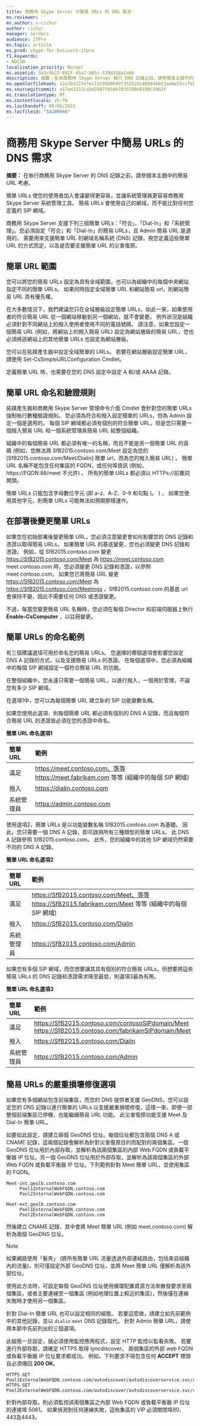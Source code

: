 ```yaml
---
title: 商務用 Skype Server 中簡易 URLs 的 DNS 需求
ms.reviewer: ''
ms.author: v-cichur
author: cichur
manager: serdars
audience: ITPro
ms.topic: article
ms.prod: skype-for-business-itpro
f1.keywords:
- NOCSH
localization_priority: Normal
ms.assetid: 3a3c9b22-892f-45a7-b05c-539d358a1a86
description: 摘要：在為商務用 Skype Server 執行 DNS 記錄之前，請參閱本主題中的簡易 URL 考慮。
ms.openlocfilehash: 11e3b5222e7ec1929580049f355525c40884b8d3aa9a55ccfbbdc18264a24500
ms.sourcegitcommit: a17ad3332ca5d2997f85db7835500d8190c34b2f
ms.translationtype: MT
ms.contentlocale: zh-TW
ms.lasthandoff: 08/05/2021
ms.locfileid: "54280946"
---
```

# <a name="dns-requirements-for-simple-urls-in-skype-for-business-server"></a>商務用 Skype Server 中簡易 URLs 的 DNS 需求

**摘要：** 在執行商務用 Skype Server 的 DNS 記錄之前，請參閱本主題中的簡易 URL 考慮。

簡單 URLs 使您的使用者加入會議變得更容易，並讓系統管理員更容易商務用 Skype Server 系統管理工具。 簡易 URLs 會使用自己的網域，而不能比對任何您定義的 SIP 網域。 

商務用 Skype Server 支援下列三個簡單 URLs：「符合」、「Dial-In」和「系統管理」。您必須設定「符合」和「Dial-In」的簡易 URLs，且 Admin 簡易 URL 是選用的。 需要用來支援簡單 URL 的網域名稱系統 (DNS) 記錄，視您定義這些簡單 URL 的方式而定，以及是否要支援簡單 URL 的災害復原。 

## <a name="simple-url-scope"></a>簡單 URL 範圍

您可以將您的簡易 URLs 設定為具有全域範圍，也可以為組織中的每個中央網站指定不同的簡單 URLs。 如果同時指定全域簡單 URL 和網站簡易 url，則網站簡易 URL 具有優先權。 

在大多數情況下，我們建議您只在全域層級設定簡單 URLs，如此一來，如果使用者的符合簡易 URL 從一個網站移動到另一個網站，就不會變更。 例外狀況是組織必須針對不同網站上的撥入使用者使用不同的電話號碼。 請注意，如果您設定一個簡易 URL (例如，將網站上的撥入簡易 URL) 設定為網站層級的簡易 URL，您也必須將該網站上的其他簡單 URLs 也設定為網站層級。

您可以在拓撲產生器中設定全域簡單的 URLs。 若要在網站層級設定簡單 URL，請使用 Set-CsSimpleURLConfiguration Cmdlet。

定義簡單 URL 時，也需要在您的 DNS 設定中設定 A 和/或 AAAA 記錄。

## <a name="simple-url-naming-and-validation-rules"></a>簡單 URL 命名和驗證規則
<a name="BK_Valid"> </a>

拓撲產生器和商務用 Skype Server 管理命令介面 Cmdlet 會針對您的簡單 URLs 強制執行數種驗證規則。 您必須為符合和撥入設定簡單的 URLs，但為 Admin 設定一個是選用的。 每個 SIP 網域都必須有個別的符合簡單 URL，但是您只需要一個撥入簡易 URL 和一個系統管理員簡易 URL 給整個組織。

組織中的每個簡易 URL 都必須有唯一的名稱，而且不能是另一個簡單 URL 的首碼 (例如，您無法將 SfB2015.contoso.com/Meet 設定為您的 [SfB2015.contoso.com/Meet/Dialin] 簡單 url，而為您的撥入簡易 URL) 。 簡單 URL 名稱不能包含任何集區的 FQDN，或任何埠資訊 (例如， https://FQDN:88/meet 不允許) 。 所有的簡單 URLs 都必須以 HTTPs://前置詞開頭。 

簡單 URLs 只能包含字母數位字元 (即 a-z、A-Z、0-9 和句點 (。 ) 。 如果您使用其他字元，則簡單 URLs 可能無法如預期那樣運作。

## <a name="changing-simple-urls-after-deployment"></a>在部署後變更簡單 URLs
<a name="BK_Valid"> </a>

如果您在初始部署後變更簡單 URL，您必須注意變更會如何影響您的 DNS 記錄和憑證以取得簡易 URLs。 如果簡單 URL 的基底變更，您也必須變更 DNS 記錄和憑證。 例如，從 SfB2015.contoso.com 變更 https://SfB2015.contoso.com/Meet 為 https://meet.contoso.com meet.contoso.com 時，您必須變更 DNS 記錄和憑證，以參照 meet.contoso.com。 如果您已將簡易 URL 變更 https://SfB2015.contoso.com/Meet 為 https://SfB2015.contoso.com/Meetings ，SfB2015.contoso.com 的基底 url 會保持不變，因此不需要任何 DNS 或憑證變更。

不過，每當您變更簡易 URL 名稱時，您必須在每個 Director 和前端伺服器上執行 **Enable-CsComputer** ，以註冊變更。

## <a name="naming-examples-for-simple-urls"></a>簡單 URLs 的命名範例
<a name="BK_Valid"> </a>

有三個建議選項可用於命名您的簡易 URLs。 您選擇的哪個選項會影響您設定 DNS A 記錄的方式，以及支援簡易 URLs 的憑證。 在每個選項中，您必須為組織中的每個 SIP 網域設定一個符合簡易 URL 的功能。 

在整個組織中，您永遠只需要一個簡易 URL，以進行撥入，一個用於管理，不論您有多少 SIP 網域。

在選項1中，您可以為每個簡單 URL 建立新的 SIP 功能變數名稱。

如果您使用此選項，則每個簡單 URL 都必須有個別的 DNS A 記錄，而且每個符合簡易 URL 的憑證皆必須在您的憑證中命名。

**簡單 URL 命名選項1**


| **簡單 URL** <br/> | **範例** <br/>                                                                                                    |
|:---------------------|:---------------------------------------------------------------------------------------------------------------------|
| 滿足  <br/>          | https://meet.contoso.com、等等 https://meet.fabrikam.com 等等 (組織中的每個 SIP 網域)   <br/> |
| 撥入  <br/>       | <https://dialin.contoso.com>  <br/>                                                                                  |
| 系統管理員  <br/>         | <https://admin.contoso.com>  <br/>                                                                                   |

使用選項2，簡單 URLs 是以功能變數名稱 SfB2015.contoso.com 為基礎。 因此，您只需要一個 DNS A 記錄，即可啟用所有三種類型的簡單 URLs。 此 DNS A 記錄參照 SfB2015.contoso.com。 此外，您的組織中的其他 SIP 網域仍然需要不同的 DNS A 記錄。 

**簡單 URL 命名選項2**


| **簡單 URL** <br/> | **範例** <br/>                                                                                                                    |
|:---------------------|:-------------------------------------------------------------------------------------------------------------------------------------|
| 滿足  <br/>          | https://SfB2015.contoso.com/Meet、等等 https://SfB2015.fabrikam.com/Meet 等等 (組織中的每個 SIP 網域)   <br/> |
| 撥入  <br/>       | <https://SfB2015.contoso.com/Dialin>  <br/>                                                                                          |
| 系統管理員  <br/>         | <https://SfB2015.contoso.com/Admin>  <br/>                                                                                           |

如果您有多個 SIP 網域，而您想要讓其具有個別的符合簡易 URLs，但想要將這些簡易 URLs 的 DNS 記錄和憑證需求降至最低，則選項3最為有用。 

**簡單 URL 命名選項3**


| **簡單 URL** <br/> | **範例** <br/>                                                                                                      |
|:---------------------|:-----------------------------------------------------------------------------------------------------------------------|
| 滿足  <br/>          | <https://SfB2015.contoso.com/contosoSIPdomain/Meet>  <br/> <https://SfB2015.contoso.com/fabrikamSIPdomain/Meet>  <br/> |
| 撥入  <br/>       | <https://SfB2015.contoso.com/Dialin>  <br/>                                                                            |
| 系統管理員  <br/>         | <https://SfB2015.contoso.com/Admin>  <br/>                                                                             |

## <a name="disaster-recovery-option-for-simple-urls"></a>簡易 URLs 的嚴重損壞修復選項
<a name="BK_Valid"> </a>

如果您有多個網站包含前端集區，而您的 DNS 提供者支援 GeoDNS，您可以設定您的 DNS 記錄以進行簡單的 URLs 以支援嚴重損壞修復，這樣一來，即使一部整個前端集區已停機，也能繼續簡易 URL 功能。 此災害復原功能支援 Meet 及 Dial-In 簡單 URL。

如要如此設定，請建立兩個 GeoDNS 位址。每個位址都包含兩個 DNS A 或 CNAME 記錄，這兩個記錄會解析為針對災害復原目的而配對的兩個集區。一個 GeoDNS 位址用於內部存取，並解析為該兩個集區的內部 Web FQDN 或負載平衡器 IP 位址。另一個 GeoDNS 位址用於外部存取，並解析為該兩個集區的外部 Web FQDN 或負載平衡器 IP 位址。下列範例針對 Meet 簡單 URL，並使用集區的 FQDN。 

```console
Meet-int.geolb.contoso.com
     Pool1InternalWebFQDN.contoso.com
     Pool2InternalWebFQDN.contoso.com
```

```console
Meet-ext.geolb.contoso.com
     Pool1ExternalWebFQDN.contoso.com
     Pool2ExternalWebFQDN.contoso.com
```

然後建立 CNAME 記錄，其中會將 Meet 簡單 URL (例如 meet.contoso.com) 解析為兩個 GeoDNS 位址。

> [!NOTE]
> 如果網路使用「髮夾」 (將所有簡單 URL 流量透過外部連結路由，包括來自組織內的流量)，則可僅設定外部 GeoDNS 位址，並將 Meet 簡單 URL 僅解析為該外部位址。

使用此方法時，可設定每個 GeoDNS 位址使用循環配置資源方法來散發要求至兩個集區，或者主要連線至一個集區 (例如地理位置上較近的集區)，然後僅在連線失敗時才使用另一個集區。 

針對 Dial-In 簡單 URL 也可以設定相同的組態。 若要這麼做，請建立如先前範例中的其他記錄，並以  `dialin` `meet` DNS 記錄取代。 針對 Admin 簡單 URL，請使用本節中先前列出的三個選項。

此組態一旦設定，就必須使用監控應用程式，設定 HTTP 監控以監看失敗。 若要進行外部存取，請確定 HTTPS 取得 lyncdiscover。<sipdomain> 兩個集區的外部 web FQDN 或負載平衡器 IP 位址要求都成功。 例如，下列要求不得包含任何 **ACCEPT** 標頭且必須傳回 **200 OK**。

```console
HTTPS GET Pool1ExternalWebFQDN.contoso.com/autodiscover/autodiscoverservice.svc/root
HTTPS GET Pool2ExternalWebFQDN.contoso.com/autodiscover/autodiscoverservice.svc/root
```

針對內部存取，則必須監控該兩個集區之內部 Web FQDN 或負載平衡器 IP 位址的連接埠 5061。 如果偵測到任何連線失敗，這些集區的 VIP 必須關閉埠80、443及4443。


